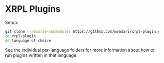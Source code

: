 # XRPL Plugins

Setup:

```bash
git clone --recurse-submodules https://github.com/mvadari/xrpl-plugin.git
cd xrpl-plugin
cd language-of-choice
```

See the individual per-language folders for more information about how to run plugins written in that language.

